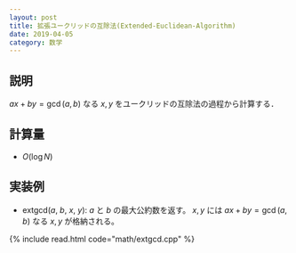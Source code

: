 ```yaml
---
layout: post
title: 拡張ユークリッドの互除法(Extended-Euclidean-Algorithm)
date: 2019-04-05
category: 数学
---
```


## 説明
$ax+by=\gcd(a,b)$ なる $x,y$ をユークリッドの互除法の過程から計算する．

## 計算量
* $O(\log N)$

## 実装例

* extgcd($a$, $b$, $x$, $y$): $a$ と $b$ の最大公約数を返す。 $x, y$ には $ax+by=\gcd(a, b)$ なる $x, y$ が格納される。

{% include read.html  code="math/extgcd.cpp" %}
